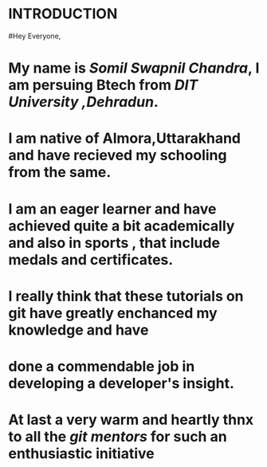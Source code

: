 INTRODUCTION
============

#Hey Everyone,

# My name is *Somil Swapnil Chandra*, I am persuing Btech from *DIT University ,Dehradun*.
# I am native of Almora,Uttarakhand and have recieved my schooling from the same.

# I am an eager learner and have achieved quite a bit academically and also in sports , that include medals and certificates.

# I really think that these tutorials on git have greatly enchanced my knowledge and have 
# done a commendable job in developing a developer's insight.

# At last a very warm and heartly thnx to all the *git mentors* for such an enthusiastic initiative
 
